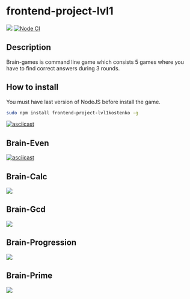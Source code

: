 # frontend-project-lvl1
<a href="https://codeclimate.com/github/kostenkoslava/frontend-project-lvl1"><img src="https://api.codeclimate.com/v1/badges/a99a88d28ad37a79dbf6/maintainability" /></a>
[![Node CI](https://github.com/kostenkoslava/frontend-project-lvl1/workflows/Node%20CI/badge.svg)](https://github.com/kostenkoslava/frontend-project-lvl1/actions)
## Description
  Brain-games is command line game which consists 5 games where you have to find correct answers during 3 rounds.
## How to install
You must have last version of NodeJS before install the game.
```sh
sudo npm install frontend-project-lvl1kostenko -g

```
[![asciicast](https://asciinema.org/a/WpUVHBBBgWIz40DMYO700N4vn.svg)](https://asciinema.org/a/WpUVHBBBgWIz40DMYO700N4vn)
<h2> Brain-Even </h2>


[![asciicast](https://asciinema.org/a/354917.svg)](https://asciinema.org/a/354917)

<h2> Brain-Calc </h2>
<a href="https://asciinema.org/a/4FL4cdSQ6YIzUXGhgOgB1Z659" target="_blank"><img src="https://asciinema.org/a/4FL4cdSQ6YIzUXGhgOgB1Z659.svg" /></a>
<h2>
Brain-Gcd</h2>
<a href="https://asciinema.org/a/f3NaGkjLWR9fpAWbj03pvfjy4" target="_blank"><img src="https://asciinema.org/a/f3NaGkjLWR9fpAWbj03pvfjy4.svg" /></a>
<h2> Brain-Progression </h2>
<a href="https://asciinema.org/a/0WuPNJylhYOGOOpdZGiDMyaDv" target="_blank"><img src="https://asciinema.org/a/0WuPNJylhYOGOOpdZGiDMyaDv.svg" /></a>
<h2> Brain-Prime </h2>
<a href="https://asciinema.org/a/MOkDHCDWoho7NqFsXiYZy9LCy" target="_blank"><img src="https://asciinema.org/a/MOkDHCDWoho7NqFsXiYZy9LCy.svg" /></a>
